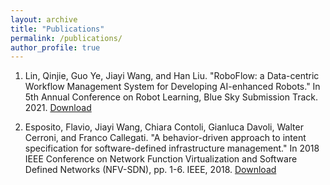 ```yaml
---
layout: archive
title: "Publications"
permalink: /publications/
author_profile: true
---
```


<!-- Conference Papers:
--- -->
1. Lin, Qinjie, Guo Ye, Jiayi Wang, and Han Liu. "RoboFlow: a Data-centric Workflow Management System for Developing AI-enhanced Robots." In 5th Annual Conference on Robot Learning, Blue Sky Submission Track. 2021.
[Download](https://openreview.net/pdf?id=X5s0D3E-skk)

2. Esposito, Flavio, Jiayi Wang, Chiara Contoli, Gianluca Davoli, Walter Cerroni, and Franco Callegati. "A behavior-driven approach to intent specification for software-defined infrastructure management." In 2018 IEEE Conference on Network Function Virtualization and Software Defined Networks (NFV-SDN), pp. 1-6. IEEE, 2018.
[Download](https://ieeexplore.ieee.org/stamp/stamp.jsp?tp=&arnumber=8725754)